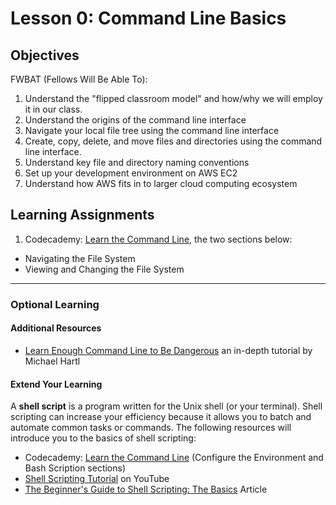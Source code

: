 # Lesson 0: Command Line Basics

## Objectives
FWBAT (Fellows Will Be Able To):
1. Understand the "flipped classroom model" and how/why we will employ it in our class.
2. Understand the origins of the command line interface
3. Navigate your local file tree using the command line interface
4. Create, copy, delete, and move files and directories using the command line interface.
5. Understand key file and directory naming conventions
6. Set up your development environment on AWS EC2
7. Understand how AWS fits in to larger cloud computing ecosystem

## Learning Assignments
1. Codecademy: [Learn the Command Line](https://www.codecademy.com/learn/learn-the-command-line), the two sections below:
 * Navigating the File System
 * Viewing and Changing the File System
___

### Optional Learning

#### Additional Resources
* [Learn Enough Command Line to Be Dangerous](https://www.learnenough.com/command-line-tutorial/basics) an in-depth tutorial by Michael Hartl

#### Extend Your Learning
A **shell script** is a program written for the Unix shell (or your terminal). Shell scripting can increase your efficiency because it allows you to batch and automate common tasks or commands. The following resources will introduce you to the basics of shell scripting:
* Codecademy: [Learn the Command Line](https://www.codecademy.com/learn/learn-the-command-line) (Configure the Environment and Bash Scription sections)
* [Shell Scripting Tutorial](https://www.youtube.com/watch?v=hwrnmQumtPw) on YouTube
* [The Beginner's Guide to Shell Scripting: The Basics](https://www.howtogeek.com/67469/the-beginners-guide-to-shell-scripting-the-basics/) Article
